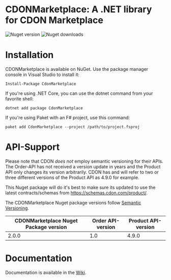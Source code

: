 # CDONMarketplace: A .NET library for CDON Marketplace

![Nuget version](https://img.shields.io/nuget/vpre/CdonMarketplace)
![Nuget downloads](https://img.shields.io/nuget/dt/CdonMarketplace)

# Installation

CDONMarketplace is available on NuGet. Use the package manager console in Visual Studio to install it:
```
Install-Package CdonMarketplace
```

If you're using .NET Core, you can use the dotnet command from your favorite shell:
```
dotnet add package CdonMarketplace
```

If you're using Paket with an F# project, use this command:
```
paket add CdonMarketplace --project /path/to/project.fsproj
```

# API-Support
Please note that CDON *does not* employ semantic versioning for their APIs. The Order-API has not received a version update in years and the Product API only changes its version arbitrarily. CDON has and will refer to two or three different versions of the Product API as 4.9.0 for example.

This Nuget package will do it's best to make sure its updated to use the latest contracts/schemas from https://schemas.cdon.com/product/.

The CDONMarketplace Nuget package versions follow [Semantic Versioning](https://semver.org/).

| CDONMarketplace Nuget Package version | Order API-version | Product API-version |
| ------------------------------------- | ----------------- | ------------------- |
| 2.0.0                                 | 1.0               | 4.9.0               |

# Documentation

Documentation is available in the [Wiki](https://github.com/tomeo/CdonMarketplace/wiki/).
